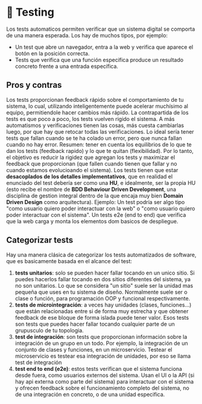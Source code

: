 # 🧪 Testing
Los tests automaticos permiten verificar que un sistema digital se comporta de una manera esperada. Los hay de muchos tipos, por ejemplo:
- Un test que abre un navegador, entra a la web y verifica que aparece el botón en la posición correcta. 
- Tests que verifica que una función especifica produce un resultado concreto frente a una entrada específica.

## Pros y contras
Los tests proporcionan feedback rápido sobre el comportamiento de tu sistema, lo cual, utilizando inteligentemente puede acelerar muchísimo al equipo, permitiendole hacer cambios más rápido. 
La contrapartida de los tests es que poco a poco, los tests vuelven rigido el sistema. A más automatismos y verificaciones tienen las cosas, más cuesta cambiarlas luego, por que hay que retocar todas las verificaciones. Lo ideal sería tener tests que fallan cuando se te ha colado un error, pero que nunca fallan cuando no hay error. 
Resumen: tener en cuenta los equilibrios de lo que te dan los tests (feedback rapido) y lo que te quitan (flexibilidad). Por lo tanto, el objetivo es reducir la rigidez que agregan los tests y maximizar el feedback que proporcionan (que fallen cuando tienen que fallar y no cuando estamos evolucioando el sistema).
Los tests tienen que estar **desacoplados de los detalles implementativos**, que en realidad el enunciado del test debería ser como una **HU**, e idealmente, ser la propia HU (esto recibe el nombre de **BDD Behaviour Driven Development**, una disciplina de gestion integral dentro de la que encaja muy bien **Domain Driven Design** como arquitectura). 
Ejemplo: Un test podría ser algo tipo "como usuario quiero poder interactuar con la web" o "como usuario quiero poder interactuar con el sistema". Un tests e2e (end to end) que verifica que la web carga y monta los elementos dom basicos de despliegue.

## Categorizar tests
Hay una manera clásica de categorizar los tests automatizados de software, que es basicamente basada en el alcance del test:

1) **tests unitarios**: solo se pueden hacer fallar tocando en un unico sitio. Si puedes hacerlos fallar tocando en dos sitios diferentes del sistema, ya no son unitarios. Lo que se considera "un sitio" suele ser la unidad mas pequeña que uses en tu sistema de diseño. Normalmente suele ser o clase o función, para programación OOP y funcional respectivamente.
2) **tests de microintegración**: a veces hay unidades (clases, funciones...) que están relacionadas entre si de forma muy estrecha y que obtener feedback de ese bloque de forma islada puede tener valor. Esos tests son tests que puedes hacer fallar tocando cualquier parte de un grupusculo de tu topologia.
3) **test de integración**: son tests que proporcionan información sobre la integración de un grupo en un todo. Por ejemplo, la integración de un conjunto de clases y funciones, en un microservicio. Testear el microservicio es testear esa integración de unidades, por eso se llama test de integración
4) **test end to end (e2e)**: estos tests verifican que el sistema funciona desde fuera, como usuarios externos del sistema. Usan el UI o la API (si hay api externa como parte del sistema) para interactuar con el sistema y ofrecen feedback sobre el funcionamiento completo del sistema, no de una integración en concreto, o de una unidad especifica. 
